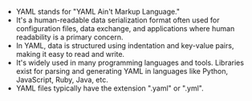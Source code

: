 - YAML stands for "YAML Ain't Markup Language."
- It's a human-readable data serialization format often used for configuration files, data exchange, and applications where human readability is a primary concern.
- In YAML, data is structured using indentation and key-value pairs, making it easy to read and write.
- It's widely used in many programming languages and tools. Libraries exist for parsing and generating YAML in languages like Python, JavaScript, Ruby, Java, etc.
- YAML files typically have the extension ".yaml" or ".yml".
